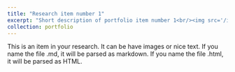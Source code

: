 ```yaml
---
title: "Research item number 1"
excerpt: "Short description of portfolio item number 1<br/><img src='/images/500x300.png'>"
collection: portfolio
---
```


This is an item in your research. It can be have images or nice text. If you name the file .md, it will be parsed as markdown. If you name the file .html, it will be parsed as HTML. 
